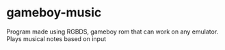 # gameboy-music
Program made using RGBDS, gameboy rom that can work on any emulator. Plays musical notes based on input
